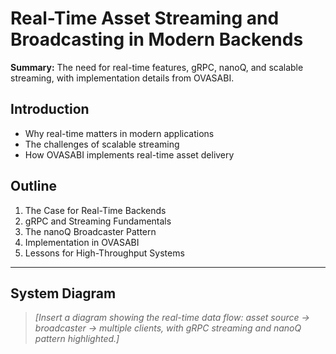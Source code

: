 # Real-Time Asset Streaming and Broadcasting in Modern Backends

**Summary:** The need for real-time features, gRPC, nanoQ, and scalable streaming, with
implementation details from OVASABI.

## Introduction

- Why real-time matters in modern applications
- The challenges of scalable streaming
- How OVASABI implements real-time asset delivery

## Outline

1. The Case for Real-Time Backends
2. gRPC and Streaming Fundamentals
3. The nanoQ Broadcaster Pattern
4. Implementation in OVASABI
5. Lessons for High-Throughput Systems

---

## System Diagram

> _[Insert a diagram showing the real-time data flow: asset source → broadcaster → multiple clients,
> with gRPC streaming and nanoQ pattern highlighted.]_

